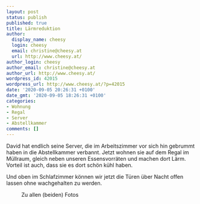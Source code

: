 ```yaml
---
layout: post
status: publish
published: true
title: Lärmreduktion
author:
  display_name: cheesy
  login: cheesy
  email: christine@cheesy.at
  url: http://www.cheesy.at/
author_login: cheesy
author_email: christine@cheesy.at
author_url: http://www.cheesy.at/
wordpress_id: 42015
wordpress_url: http://www.cheesy.at/?p=42015
date: '2020-09-05 20:26:31 +0100'
date_gmt: '2020-09-05 18:26:31 +0100'
categories:
- Wohnung
- Regal
- Server
- Abstellkammer
comments: []
---
```

<!-- wp:paragraph -->
David hat endlich seine Server, die im Arbeitszimmer vor sich hin gebrummt haben in die Abstellkammer verbannt. Jetzt wohnen sie auf dem Regal im Müllraum, gleich neben unseren Essensvorräten und machen dort Lärm. Vorteil ist auch, dass sie es dort schön kühl haben.
<!-- /wp:paragraph -->
<!-- wp:paragraph -->
Und oben im Schlafzimmer können wir jetzt die Türen über Nacht offen lassen ohne wachgehalten zu werden.
<!-- /wp:paragraph -->
<!-- wp:image {"id":41979,"linkDestination":"custom"} -->
<figure class="wp-block-image"><a href="{% link _fotos/leben-in-belfast/2020-2/larmreduktion/index.md %}"><img src="{% link _fotos/leben-in-belfast/2020-2/larmreduktion/Lärmreduktion-002.jpg %}" alt="" class="wp-image-41979"></a><br>
<figcaption>Zu allen (beiden) Fotos</figcaption>
</figure>
<!-- /wp:image -->
